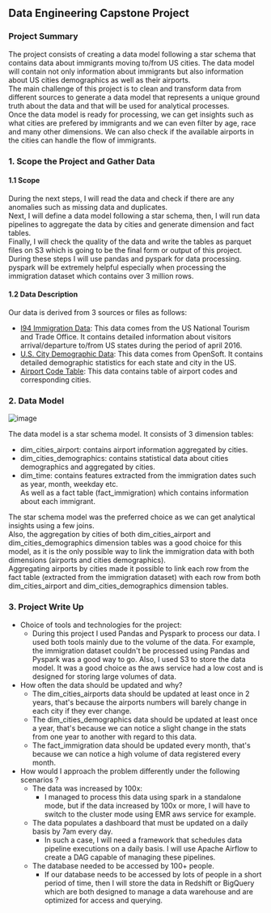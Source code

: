 ## Data Engineering Capstone Project
### Project Summary
The project consists of creating a data model following a star schema that contains data about immigrants moving to/from US cities. The data model will contain not only information about immigrants but also information about US cities demographics as well as their airports.<br>
The main challenge of this project is to clean and transform data from different sources to generate a data model that represents a unique ground truth about the data and that will be used for analytical processes.<br>
Once the data model is ready for processing, we can get insights such as what cities are prefered by immigrants and we can even filter by age, race and many other dimensions. We can also check if the available airports in the cities can handle the flow of immigrants.<br>

### 1. Scope the Project and Gather Data
#### 1.1 Scope
During the next steps, I will read the data and check if there are any anomalies such as missing data and duplicates.<br> Next, I will define a data model following a star schema, then, I will run data pipelines to aggregate the data by cities and generate dimension and fact tables.<br> Finally, I will check the quality of the data and write the tables as parquet files on S3 which is going to be the final form or output of this project. During these steps I will use pandas and pyspark for data processing. pyspark will be extremely helpful especially when processing the immigration dataset which contains over 3 million rows.

#### 1.2 Data Description
Our data is derived from 3 sources or files as follows:
* [I94 Immigration Data](https://travel.trade.gov/research/reports/i94/historical/2016.html): This data comes from the US National Tourism and Trade Office. It contains detailed information about visitors arrival/departure to/from US states during the period of april 2016.
* [U.S. City Demographic Data](https://public.opendatasoft.com/explore/dataset/us-cities-demographics/export/): This data comes from OpenSoft. It contains detailed demographic statistics for each state and city in the US.
* [Airport Code Table](https://datahub.io/core/airport-codes#data): This data contains table of airport codes and corresponding cities.



### 2. Data Model
![image](https://drive.google.com/uc?export=view&id=1krP58ZqA2qFRXoXVvoxK-s8Cc18YBDO7)

The data model is a star schema model. It consists of 3 dimension tables:<br>
- dim_cities_airport: contains airport information aggregated by cities.
- dim_cities_demographics: contains statistical data about cities demographics and aggregated by cities.
- dim_time: contains features extracted from the immigration dates such as year, month, weekday etc.<br>
As well as a fact table (fact_immigration) which contains information about each immigrant.<br>

The star schema model was the preferred choice as we can get analytical insights using a few joins.<br>
Also, the aggregation by cities of both dim_cities_airport and dim_cities_demographics dimension tables was a good choice for this model, as it is the only possible way to link the immigration data with both dimensions (airports and cities demographics).<br>
Aggregating airports by cities made it possible to link each row from the fact table (extracted from the immigration dataset) with each row from both dim_cities_airport and dim_cities_demographics dimension tables.<br>


### 3. Project Write Up
- Choice of tools and technologies for the project:
    - During this project I used Pandas and Pyspark to process our data. I used both tools mainly due to the volume of the data. For example, the immigration dataset couldn't be processed using Pandas and Pyspark was a good way to go. Also, I used S3 to store the data model. It was a good choice as the aws service had a low cost and is designed for storing large volumes of data.
- How often the data should be updated and why?
    - The dim_cities_airports data should be updated at least once in 2 years, that's because the airports numbers will barely change in each city if they ever change.
    - The dim_cities_demographics data should be updated at least once a year, that's because we can notice a slight change in the stats from one year to another with regard to this data.
    - The fact_immigration data should be updated every month, that's because we can notice a high volume of data registered every month.
- How would I approach the problem differently under the following scenarios ?
    - The data was increased by 100x:
        - I managed to process this data using spark in a standalone mode, but if the data increased by 100x or more, I will have to switch to the cluster mode using EMR aws service for example.
    - The data populates a dashboard that must be updated on a daily basis by 7am every day.
        - In such a case, I will need a framework that schedules data pipeline executions on a daily basis. I will use Apache Airflow to create a DAG capable of managing these pipelines.
    - The database needed to be accessed by 100+ people.
        - If our database needs to be accessed by lots of people in a short period of time, then I will store the data in Redshift or BigQuery which are both designed to manage a data warehouse and are optimized for access and querying.